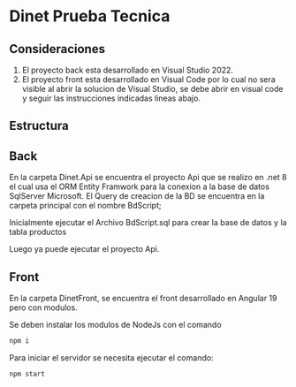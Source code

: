 # Dinet Prueba Tecnica

## Consideraciones
1. El proyecto back esta desarrollado en Visual Studio 2022.
2. El proyecto front esta desarrollado en Visual Code por lo cual no sera visible al abrir la solucion de Visual Studio, se debe abrir en visual code y seguir las instrucciones indicadas lineas abajo.


## Estructura
## Back

En la carpeta Dinet.Api se encuentra el proyecto Api que se realizo en .net 8 el cual usa el ORM Entity Framwork para la conexion a la base de datos SqlServer Microsoft.
El Query de creacion de la BD se encuentra en la carpeta principal con el nombre BdScript;

Inicialmente ejecutar el Archivo BdScript.sql para crear la base de datos y la tabla productos

Luego ya puede ejecutar el proyecto Api.


## Front

En la carpeta DinetFront, se encuentra el front desarrollado en Angular 19 pero con modulos.

Se deben instalar los modulos de NodeJs con el comando

```bash
npm i
```

Para iniciar el servidor se necesita ejecutar el comando:

```bash
npm start
```
